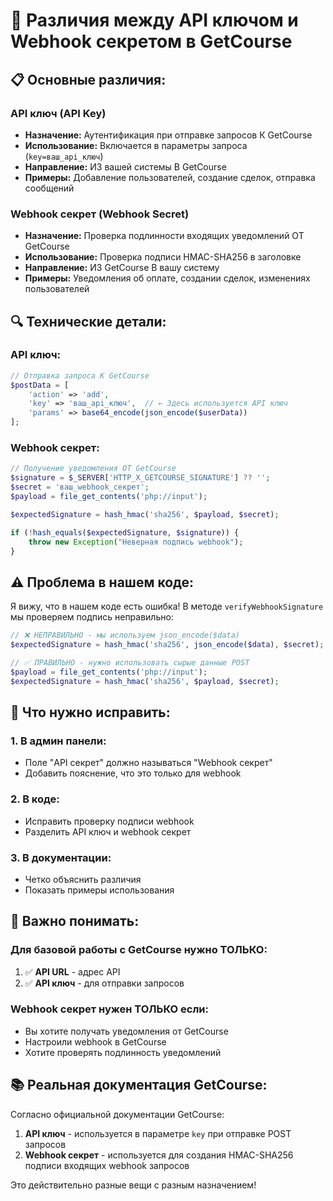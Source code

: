 # 🔑 Различия между API ключом и Webhook секретом в GetCourse

## 📋 Основные различия:

### **API ключ (API Key)**
- **Назначение:** Аутентификация при отправке запросов К GetCourse
- **Использование:** Включается в параметры запроса (`key=ваш_api_ключ`)
- **Направление:** ИЗ вашей системы В GetCourse
- **Примеры:** Добавление пользователей, создание сделок, отправка сообщений

### **Webhook секрет (Webhook Secret)**
- **Назначение:** Проверка подлинности входящих уведомлений ОТ GetCourse
- **Использование:** Проверка подписи HMAC-SHA256 в заголовке
- **Направление:** ИЗ GetCourse В вашу систему
- **Примеры:** Уведомления об оплате, создании сделок, изменениях пользователей

## 🔍 Технические детали:

### **API ключ:**
```php
// Отправка запроса К GetCourse
$postData = [
    'action' => 'add',
    'key' => 'ваш_api_ключ',  // ← Здесь используется API ключ
    'params' => base64_encode(json_encode($userData))
];
```

### **Webhook секрет:**
```php
// Получение уведомления ОТ GetCourse
$signature = $_SERVER['HTTP_X_GETCOURSE_SIGNATURE'] ?? '';
$secret = 'ваш_webhook_секрет';
$payload = file_get_contents('php://input');

$expectedSignature = hash_hmac('sha256', $payload, $secret);

if (!hash_equals($expectedSignature, $signature)) {
    throw new Exception("Неверная подпись webhook");
}
```

## ⚠️ Проблема в нашем коде:

Я вижу, что в нашем коде есть ошибка! В методе `verifyWebhookSignature` мы проверяем подпись неправильно:

```php
// ❌ НЕПРАВИЛЬНО - мы используем json_encode($data)
$expectedSignature = hash_hmac('sha256', json_encode($data), $secret);

// ✅ ПРАВИЛЬНО - нужно использовать сырые данные POST
$payload = file_get_contents('php://input');
$expectedSignature = hash_hmac('sha256', $payload, $secret);
```

## 🔧 Что нужно исправить:

### 1. **В админ панели:**
- Поле "API секрет" должно называться "Webhook секрет"
- Добавить пояснение, что это только для webhook

### 2. **В коде:**
- Исправить проверку подписи webhook
- Разделить API ключ и webhook секрет

### 3. **В документации:**
- Четко объяснить различия
- Показать примеры использования

## 🚨 Важно понимать:

### **Для базовой работы с GetCourse нужно ТОЛЬКО:**
1. ✅ **API URL** - адрес API
2. ✅ **API ключ** - для отправки запросов

### **Webhook секрет нужен ТОЛЬКО если:**
- Вы хотите получать уведомления от GetCourse
- Настроили webhook в GetCourse
- Хотите проверять подлинность уведомлений

## 📚 Реальная документация GetCourse:

Согласно официальной документации GetCourse:

1. **API ключ** - используется в параметре `key` при отправке POST запросов
2. **Webhook секрет** - используется для создания HMAC-SHA256 подписи входящих webhook запросов

Это действительно разные вещи с разным назначением!
